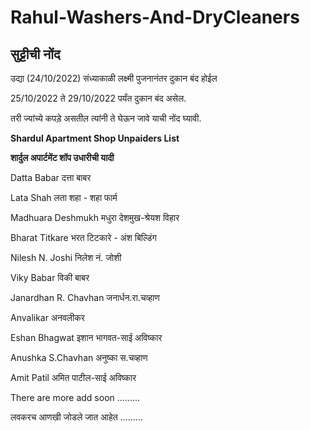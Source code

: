 # Rahul-Washers-And-DryCleaners


## सुट्टीची नोंद 

 उद्या (24/10/2022) संध्याकाळी लक्ष्मी पुजनानंतर दुकान बंद होईल

 25/10/2022 ते 29/10/2022 पर्यंत दुकान बंद असेल.

 तरी ज्यांच्ये कपड़े असतील त्यांनी ते घेऊन जावे याची नोंद घ्यावी.




**Shardul Apartment Shop Unpaiders List**

**शार्दुल अपार्टमेंट शॉप उधारीची यादी**

Datta Babar दत्ता बाबर

Lata Shah लता शहा - शहा फार्म

Madhuara Deshmukh मधुरा देशमुख-श्रेयश विहार

Bharat Titkare भरत टिटकारे - अंश बिल्डिंग

Nilesh N. Joshi निलेश नं. जोशी

Viky Babar विकी बाबर

Janardhan R. Chavhan जनार्धन.रा.चव्हाण

Anvalikar अनवलीकर

Eshan Bhagwat इशान भागवत-साई अविष्कार

Anushka S.Chavhan अनुष्का स.चव्हाण

Amit Patil अमित पाटील-साई अविष्कार

There are more add soon .........

लवकरच आणखी जोडले जात आहेत .........





